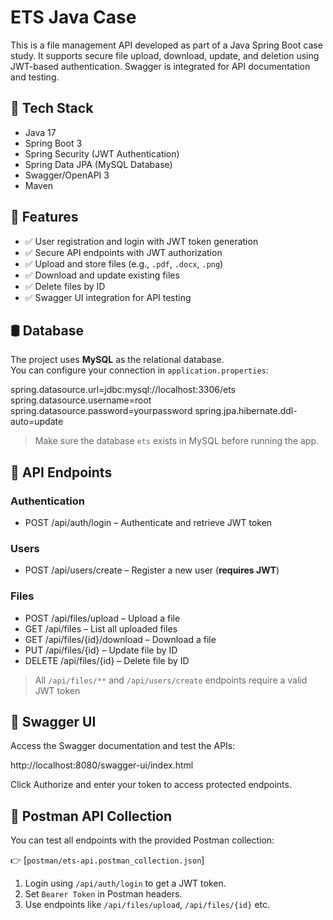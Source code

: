 # ETS Java Case

This is a file management API developed as part of a Java Spring Boot case study. It supports secure file upload, download, update, and deletion using JWT-based authentication. Swagger is integrated for API documentation and testing.

## 🔧 Tech Stack

- Java 17  
- Spring Boot 3  
- Spring Security (JWT Authentication)  
- Spring Data JPA (MySQL Database)  
- Swagger/OpenAPI 3  
- Maven

## 🚀 Features

- ✅ User registration and login with JWT token generation  
- ✅ Secure API endpoints with JWT authorization  
- ✅ Upload and store files (e.g., `.pdf`, `.docx`, `.png`)  
- ✅ Download and update existing files  
- ✅ Delete files by ID  
- ✅ Swagger UI integration for API testing

## 🛢️ Database

The project uses **MySQL** as the relational database.  
You can configure your connection in `application.properties`:

spring.datasource.url=jdbc:mysql://localhost:3306/ets
spring.datasource.username=root
spring.datasource.password=yourpassword
spring.jpa.hibernate.ddl-auto=update

> Make sure the database `ets` exists in MySQL before running the app.

## 📂 API Endpoints

### Authentication

- POST /api/auth/login – Authenticate and retrieve JWT token

### Users

- POST /api/users/create – Register a new user (**requires JWT**)

### Files

- POST /api/files/upload – Upload a file  
- GET /api/files – List all uploaded files  
- GET /api/files/{id}/download – Download a file  
- PUT /api/files/{id} – Update file by ID  
- DELETE /api/files/{id} – Delete file by ID

> All `/api/files/**` and `/api/users/create` endpoints require a valid JWT token

## 🔑 Swagger UI

Access the Swagger documentation and test the APIs:

http://localhost:8080/swagger-ui/index.html

Click Authorize and enter your token to access protected endpoints.

## 🧪 Postman API Collection

You can test all endpoints with the provided Postman collection:

👉 [`postman/ets-api.postman_collection.json`]

1. Login using `/api/auth/login` to get a JWT token.
2. Set `Bearer Token` in Postman headers.
3. Use endpoints like `/api/files/upload`, `/api/files/{id}` etc.

